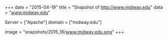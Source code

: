 
+++
date = "2015-04-19"
title = "Snapshot of http://www.midway.edu"
data = "www.midway.edu"

Server = ["Apache"]
domain = ["midway.edu"]

  image = "snapshots/2015_16/www.midway.edu.png"
+++
#
